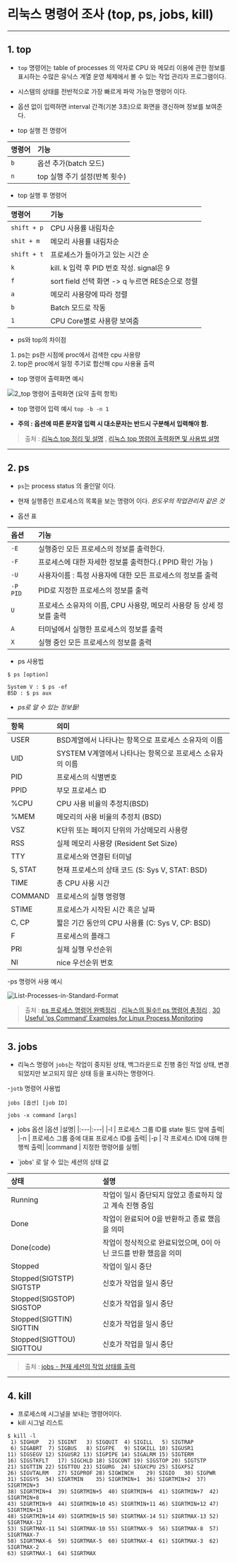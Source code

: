 # 리눅스 명령어 조사 (top, ps, jobs, kill)

---

## 1. top

- `top` 명령어는 table of processes 의 약자로  CPU 와 메모리 이용에 관한 정보를 표시하는 수많은 유닉스 계열 운영 체제에서 볼 수 있는 작업 관리자 프로그램이다.
- 시스템의 상태를 전반적으로 가장 빠르게 파악 가능한 명령어 이다.
- 옵션 없이 입력하면 interval 간격(기본 3초)으로 화면을 갱신하며 정보를 보여준다.




- top 실행 전 명령어

|명령어|기능|
|:---|:---|
|`b`| 옵션 추가(batch 모드)|
|`n`|  top 실행 주기 설정(반복 횟수)|



- top 실행 후 명령어

|명령어|기능|
|:---|:---|
|`shift + p`| CPU 사용률 내림차순|
|`shit + m`| 메모리 사용률 내림차순|
|`shift + t`| 프로세스가 돌아가고 있는 시간 순|
|`k`| kill. k 입력 후 PID 번호 작성. signal은 9|
|`f`| sort field 선택 화면 -> q 누르면 RES순으로 정렬|
|`a`| 메모리 사용량에 따라 정렬|
|`b`| Batch 모드로 작동|
|`1`| CPU Core별로 사용량 보여줌|

- ps와 top의 차이점
1) ps는 ps한 시점에 proc에서 검색한 cpu 사용량
2) top은 proc에서 일정 주기로 합산해 cpu 사용율 출력

- top 명령어 출력화면 예시

![2_top 명령어 출력화면 (요약 출력 항목)](https://user-images.githubusercontent.com/106908417/172046312-29b14860-70b1-40ab-8d09-5e71a5672443.png)

- top 명령어 입력 예시
` top -b -n 1 `


-  **주의 : 옵션에 따른 문자열 입력 시 대소문자는 반드시 구분해서 입력해야 함.**

> 출처 :  [리눅스 top 정리 및 설명](https://zzsza.github.io/development/2018/07/18/linux-top/ "주요 내용 출처") , 
> [리눅스 top 명령어 출력화면 및 사용법 설명](https://koromoon.blogspot.com/2020/09/top.html "사진 출처")


***


## 2. ps

- `ps`는 process status 의 줄인말 이다.

- 현재 실행중인 프로세스의 목록을 보는 명령어 이다.  _윈도우의 작업관리자 같은 것_

- 옵션 표

|옵션|기능|
|:---|:---|
|`-E` | 실행중인 모든 프로세스의 정보를 출력한다.|
|`-F`| 프로세스에 대한 자세한 정보룰 출력한다.( PPID 확인 가능 )|
|`-U`| 사용자이름  : 특정 사용자에 대한 모든 프로세스의 정보를 출력|
|`-P PID`| PID로 지정한 프로세스의 정보를 출력|
|`U`| 프로세스 소유자의 이름, CPU 사용량, 메모리 사용량 등 상세 정보를 출력|
|`A`| 터미널에서 실행한 프로세스의 정보를 출력|
|`X`| 실행 중인 모든 프로세스의 정보를 출력|


- ps 사용법

```
$ ps [option]

System V : $ ps -ef
BSD : $ ps aux
```

- *ps로 알 수 있는 정보들!*

|항목 |의미|
|:---|:---|
|USER   |  BSD계열에서 나타나는 항목으로 프로세스 소유자의 이름|
|UID   |  SYSTEM V계열에서 나타나는 항목으로 프로세스 소유자의 이름|
| PID  |   프로세스의 식별변호 |
|PPID  |   부모 프로세스 ID|
| %CPU  |   CPU 사용 비율의 추정치(BSD)|
|%MEM  |   메모리의 사용 비율의 추정치 (BSD)|
|VSZ  |   K단위 또는 페이지 단위의 가상메모리 사용량|
|RSS |    실제 메모리 사용량 (Resident Set Size)|
|TTY  |   프로세스와 연결된 터미널 |
|S, STAT |    현재 프로세스의 상태 코드 (S: Sys V, STAT: BSD)|
|TIME   |  총 CPU 사용 시간|
|COMMAND  |   프로세스의 실행 명령행|
|STIME   |  프로세스가 시작된 시간 혹은 날짜|
|C, CP  |   짧은 기간 동안의 CPU 사용률 (C: Sys V, CP: BSD)|
|F   |  프로세스의 플래그 |
|PRI |    실제 실행 우선순위|
|NI  |   nice 우선순위 번호 |


-ps 명령어 사용 예시

![List-Processes-in-Standard-Format](https://user-images.githubusercontent.com/106908417/172047215-445fcd3a-14d3-4ca3-9e95-fbe4b8d9b74c.png)

> 출처 :  [ps 프로세스 명령어 완벽정리](https://jhnyang.tistory.com/268/ "주요 내용 출처") ,
>  [리눅스의 필수!! ps 명령어 총정리](https://newstars.cloud/468 "주요 내용 출처") ,
> [30 Useful ‘ps Command’ Examples for Linux Process Monitoring](https://www.tecmint.com/ps-command-examples-for-linux-process-monitoring/ "사진 출처")


***


## 3. jobs

- 리눅스 명령어 `jobs`는 작업이 중지된 상태, 백그라운드로 진행 중인 작업 상태, 변경 되었지만 보고되지 않은 상태 등을 표시하는 명령어다.

-`jotb` 명령어 사용법
```
jobs [옵션] [job ID]

jobs -x command [args]
```

- jobs 옵션
|옵션 |설명|
|:---|:---|
|-l | 프로세스 그룹 ID를 state 필드 앞에 출력|
|-n | 프로세스 그룹 중에 대표 프로세스 ID를 출력|
|-p | 각 프로세스 ID에 대해 한 행씩 출력|
|command | 지정한 명령어를 실행|

- `jobs' 로 알 수 있는 세션의 상태 값

|상태|설명|
|:---|:---|
|Running |작업이 일시 중단되지 않았고 종료하지 않고 계속 진행 중임|
|Done |작업이 완료되어 0을 반환하고 종료 했음을 의미|
|Done(code) |작업이 정삭적으로 완료되었으며, 0이 아닌 코드를 반환 했음을 의미|
|Stopped |작업이 일시 중단|
|Stopped(SIGTSTP) SIGTSTP |신호가 작업을 일시 중단|
|Stopped(SIGSTOP) SIGSTOP |신호가 작업을 일시 중단|
|Stopped(SIGTTIN) SIGTTIN |신호가 작업을 일시 중단|
|Stopped(SIGTTOU) SIGTTOU |신호가 작업을 일시 중단|

> 출처 :  [jobs - 현재 세션의 작업 상태를 출력](https://shaeod.tistory.com/968 "주요 내용 출처") 

---

## 4. kill

- 프로세스에 시그널을 보내는 명령어이다.
- kill 시그널 리스트 

```
$ kill -l
 1) SIGHUP	 2) SIGINT	 3) SIGQUIT	 4) SIGILL	 5) SIGTRAP
 6) SIGABRT	 7) SIGBUS	 8) SIGFPE	 9) SIGKILL	10) SIGUSR1
11) SIGSEGV	12) SIGUSR2	13) SIGPIPE	14) SIGALRM	15) SIGTERM
16) SIGSTKFLT	17) SIGCHLD	18) SIGCONT	19) SIGSTOP	20) SIGTSTP
21) SIGTTIN	22) SIGTTOU	23) SIGURG	24) SIGXCPU	25) SIGXFSZ
26) SIGVTALRM	27) SIGPROF	28) SIGWINCH	29) SIGIO	30) SIGPWR
31) SIGSYS	34) SIGRTMIN	35) SIGRTMIN+1	36) SIGRTMIN+2	37) SIGRTMIN+3
38) SIGRTMIN+4	39) SIGRTMIN+5	40) SIGRTMIN+6	41) SIGRTMIN+7	42) SIGRTMIN+8
43) SIGRTMIN+9	44) SIGRTMIN+10	45) SIGRTMIN+11	46) SIGRTMIN+12	47) SIGRTMIN+13
48) SIGRTMIN+14	49) SIGRTMIN+15	50) SIGRTMAX-14	51) SIGRTMAX-13	52) SIGRTMAX-12
53) SIGRTMAX-11	54) SIGRTMAX-10	55) SIGRTMAX-9	56) SIGRTMAX-8	57) SIGRTMAX-7
58) SIGRTMAX-6	59) SIGRTMAX-5	60) SIGRTMAX-4	61) SIGRTMAX-3	62) SIGRTMAX-2
63) SIGRTMAX-1	64) SIGRTMAX

```
